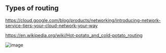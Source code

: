 ## Types of routing
https://cloud.google.com/blog/products/networking/introducing-network-service-tiers-your-cloud-network-your-way

https://en.wikipedia.org/wiki/Hot-potato_and_cold-potato_routing


![image](https://user-images.githubusercontent.com/59710101/213186352-1b3c005c-6af4-418d-81fb-7a8031f3cddc.png)
